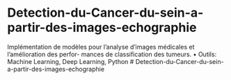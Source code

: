 # Detection-du-Cancer-du-sein-a-partir-des-images-echographie
 Implémentation de modèles pour l’analyse d’images médicales et l’amélioration des perfor- mances de classification des tumeurs. • Outils: Machine Learning, Deep Learning, Python
#   D e t e c t i o n - d u - C a n c e r - d u - s e i n - a - p a r t i r - d e s - i m a g e s - e c h o g r a p h i e  
 